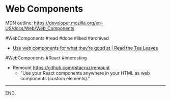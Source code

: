 # Web Components

MDN outline: https://developer.mozilla.org/en-US/docs/Web/Web_Components

#WebComponents #read #done #liked #archived
- [Use web components for what they’re good at | Read the Tea Leaves](https://nolanlawson.com/2023/08/23/use-web-components-for-what-theyre-good-at/)

#WebComponents #React #interesting
- Remount https://github.com/rstacruz/remount
    * "Use your React components anywhere in your HTML as web components (custom elements)."

---

END.
